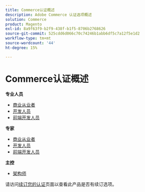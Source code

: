 ```yaml
---
title: Commerce认证概述
description: Adobe Commerce 认证选项概述
solution: Commerce
product: Magento
exl-id: 8a9f63f9-b2f9-438f-b1f5-8706b2768626
source-git-commit: 525cdd6d066c70c74246b1abb6df5c7a12f5e1d2
workflow-type: tm+mt
source-wordcount: '44'
ht-degree: 15%

---
```


# Commerce认证概述

**专业人员**

* [商业从业者](/help/certifications/ac/ac-p-business.md) <!--AD0-E712-->
* [开发人员](/help/certifications/ac/ac-p-developer.md) <!--AD0-E717-->
* [前端开发人员](/help/certifications/ac/ac-p-fedeveloper0623.md) <!--AD0-E721-->

**专家**

* [商业从业者](/help/certifications/ac/ac-e-business.md) <!--AD0-E708-->
* [开发人员](/help/certifications/ac/ac-e-developer.md) <!--AD0-E716-->
* [前端开发人员](/help/certifications/ac/ac-e-fedeveloper0623.md) <!--AD0-E720-->

**主控**

* [架构师](/help/certifications/ac/ac-m-architect.md) <!--AD0-E718-->

请访问[续订您的认证](/help/certifications/renew.md)页面以查看此产品是否有续订选项。
